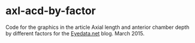 axl-acd-by-factor
=================

Code for the graphics in the article Axial length and anterior chamber depth by different factors for the [Eyedata.net](http://eyedata.net/index.php/blog) blog. March 2015.